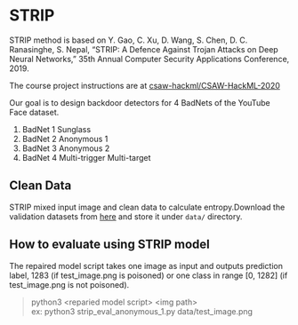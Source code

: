 # STRIP

STRIP method is based on Y. Gao, C. Xu, D. Wang, S. Chen, D. C. Ranasinghe, S. Nepal, “STRIP: A Defence Against Trojan Attacks on Deep Neural Networks,” 35th Annual Computer Security Applications Conference, 2019. 

The course project instructions are at
[csaw-hackml/CSAW-HackML-2020](https://github.com/csaw-hackml/CSAW-HackML-2020)

Our goal is to design backdoor detectors for 4 BadNets of the YouTube Face dataset.
  1. BadNet 1 Sunglass
  2. BadNet 2 Anonymous 1
  3. BadNet 3 Anonymous 2
  4. BadNet 4 Multi-trigger Multi-target

## Clean Data
STRIP mixed input image and clean data to calculate entropy.Download the validation datasets from [here]((https://drive.google.com/file/d/1oG8WdyeAHdHJ2Zi1KXFdcZ4tx1obVCT0/view?usp=sharing)) and store it under `data/` directory.

## How to evaluate using STRIP model
The repaired model script takes one image as input and outputs prediction label, 1283 (if test_image.png is poisoned) or one class in range [0, 1282] (if test_image.png is not poisoned).
> python3 \<reparied model script\> \<img path\>  
> ex: python3 strip_eval_anonymous_1.py data/test_image.png
